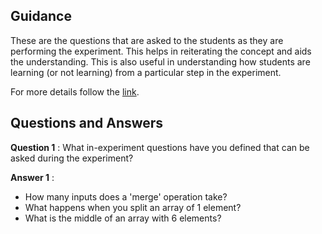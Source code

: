 ## Guidance
   These are the questions that are asked to the students as they are performing
   the experiment. This helps in reiterating the concept and aids the understanding. 
   This is also useful in understanding how students are learning (or not learning) from
   a particular step in the experiment. 
   
For more details follow the [link](http://community.virtual-labs.ac.in/docs/ph3-new-exp-dev/).   
  
## Questions and Answers

   **Question 1** : What in-experiment questions have you defined that can be asked
                    during the experiment?

   **Answer 1** :  
   + How many inputs does a 'merge' operation take? 
   + What happens when you split an array of 1 element? 
   + What is the middle of an array with 6 elements?
